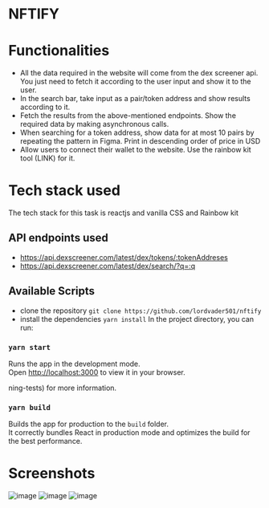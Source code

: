 # NFTIFY

# Functionalities

- All the data required in the website will come from the dex screener api. You just need to
fetch it according to the user input and show it to the user.
- In the search bar, take input as a pair/token address and show results according to it.
- Fetch the results from the above-mentioned endpoints. Show the required data by
making asynchronous calls.
- When searching for a token address, show data for at most 10 pairs by repeating the
pattern in Figma. Print in descending order of price in USD
- Allow users to connect their wallet to the website. Use the rainbow kit tool (LINK)
for it.

# Tech stack used
The tech stack for this task is reactjs and vanilla CSS and Rainbow kit 

## API endpoints used

- https://api.dexscreener.com/latest/dex/tokens/:tokenAddreses
- https://api.dexscreener.com/latest/dex/search/?q=:q

## Available Scripts

- clone the repository `git clone https://github.com/lordvader501/nftify`
- install the dependencies `yarn install`
In the project directory, you can run:

### `yarn start`

Runs the app in the development mode.\
Open [http://localhost:3000](http://localhost:3000) to view it in your browser.

ning-tests) for more information.

### `yarn build`

Builds the app for production to the `build` folder.\
It correctly bundles React in production mode and optimizes the build for the best performance.

# Screenshots

![image](https://github.com/lordvader501/nftify/assets/60027612/9e022921-7f45-4db2-87b5-e93b76a1c61c)
![image](https://github.com/lordvader501/nftify/assets/60027612/8af5a5e7-089c-4d94-a61a-59529119cd8e)
![image](https://github.com/lordvader501/nftify/assets/60027612/b2cf45ce-6a18-40af-92a1-22c705bd3204)





